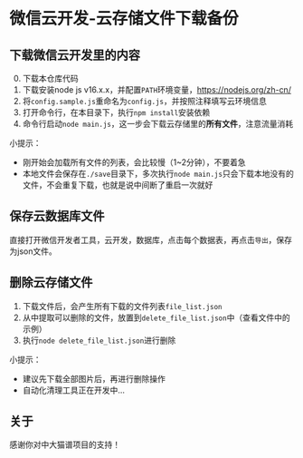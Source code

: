 # 微信云开发-云存储文件下载备份
## 下载微信云开发里的内容
0. 下载本仓库代码
1. 下载安装node js v16.x.x，并配置`PATH`环境变量，https://nodejs.org/zh-cn/
2. 将`config.sample.js`重命名为`config.js`，并按照注释填写云环境信息
3. 打开命令行，在本目录下，执行`npm install`安装依赖
4. 命令行启动`node main.js`，这一步会下载云存储里的**所有文件**，注意流量消耗

小提示：
* 刚开始会加载所有文件的列表，会比较慢（1~2分钟），不要着急
* 本地文件会保存在`./save`目录下，多次执行`node main.js`只会下载本地没有的文件，不会重复下载，也就是说中间断了重启一次就好

## 保存云数据库文件
直接打开微信开发者工具，云开发，数据库，点击每个数据表，再点击`导出`，保存为json文件。

## 删除云存储文件
1. 下载文件后，会产生所有下载的文件列表`file_list.json`
2. 从中提取可以删除的文件，放置到`delete_file_list.json`中（查看文件中的示例）
3. 执行`node delete_file_list.json`进行删除

小提示：
* 建议先下载全部图片后，再进行删除操作
* 自动化清理工具正在开发中...

## 关于
感谢你对中大猫谱项目的支持！
